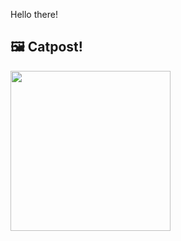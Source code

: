 Hello there!



## 🖼️ Catpost!

<sub>
    <img src="https://cdn2.thecatapi.com/images/686.jpg" height="256">
</sub>

